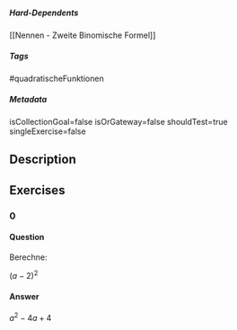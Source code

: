##### Hard-Dependents
[[Nennen - Zweite Binomische Formel]]
##### Tags
#quadratischeFunktionen
##### Metadata
isCollectionGoal=false
isOrGateway=false
shouldTest=true
singleExercise=false
## Description
 
## Exercises
### 0
#### Question
Berechne:

$(a-2)^2$
#### Answer
$a^2-4a+4$
